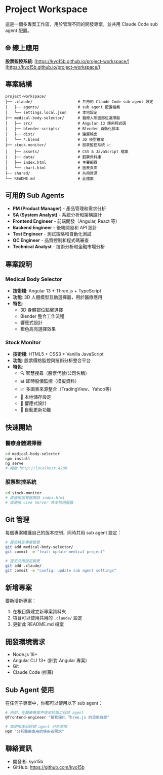# Project Workspace

這是一個多專案工作區，用於管理不同的開發專案，並共用 Claude Code sub agent 配置。

## 🌐 線上應用

**股票監控系統**: [https://kyo15b.github.io/project-workspace/](https://kyo15b.github.io/project-workspace/)

## 專案結構

```
project-workspace/
├── .claude/                    # 共用的 Claude Code sub agent 設定
│   ├── agents/                 # sub agent 配置檔案
│   └── settings.local.json     # 本地設定
├── medical-body-selector/      # 醫療人形圖部位選擇器
│   ├── src/                    # Angular 13 應用程式碼
│   ├── blender-scripts/        # Blender 自動化腳本
│   ├── dist/                   # 建置輸出
│   └── *.blend                 # 3D 模型檔案
├── stock-monitor/              # 股票監控系統 📈
│   ├── assets/                 # CSS & JavaScript 檔案
│   ├── data/                   # 股票資料庫
│   ├── index.html              # 主要網頁
│   └── chart.html              # 圖表頁面
├── shared/                     # 共用資源
└── README.md                   # 此檔案
```

## 可用的 Sub Agents

- **PM (Product Manager)** - 產品管理和需求分析
- **SA (System Analyst)** - 系統分析和架構設計  
- **Frontend Engineer** - 前端開發（Angular, React 等）
- **Backend Engineer** - 後端開發和 API 設計
- **Test Engineer** - 測試策略和自動化測試
- **QC Engineer** - 品質控制和程式碼審查
- **Technical Analyst** - 技術分析和金融市場分析

## 專案說明

### Medical Body Selector
- **技術棧**: Angular 13 + Three.js + TypeScript
- **功能**: 3D 人體模型互動選擇器，用於醫療應用
- **特色**: 
  - 3D 身體部位點擊選擇
  - Blender 整合工作流程
  - 響應式設計
  - 橙色高亮選擇效果

### Stock Monitor
- **技術棧**: HTML5 + CSS3 + Vanilla JavaScript
- **功能**: 股票價格監控與技術分析整合平台
- **特色**:
  - 🔍 智慧搜尋（股票代號/公司名稱）
  - 📊 即時股價監控（模擬資料）
  - 📈 多圖表來源整合（TradingView、Yahoo等）
  - 💾 本地儲存設定
  - 📱 響應式設計
  - 🔄 自動更新功能

## 快速開始

### 醫療身體選擇器
```bash
cd medical-body-selector
npm install
ng serve
# 開啟 http://localhost:4200
```

### 股票監控系統
```bash
cd stock-monitor
# 直接用瀏覽器開啟 index.html
# 或使用 Live Server 等本地伺服器
```

## Git 管理

每個專案維護自己的版本控制，同時共用 sub agent 設定：

```bash
# 提交特定專案變更
git add medical-body-selector/
git commit -m "feat: update medical project"

# 提交共用設定變更  
git add .claude/
git commit -m "config: update sub agent settings"
```

## 新增專案

要新增新專案：
1. 在根目錄建立新專案資料夾
2. 項目可以使用共用的 `.claude/` 設定
3. 更新此 README.md 檔案

## 開發環境需求

- Node.js 16+
- Angular CLI 13+ (針對 Angular 專案)
- Git
- Claude Code (推薦)

## Sub Agent 使用

在任何子專案中，你都可以使用以下 sub agent：

```bash
# 例如，在醫療專案中使用前端工程師 agent
@frontend-engineer "幫我優化 Three.js 的渲染效能"

# 或使用產品經理 agent 分析需求
@pm "分析醫療應用的使用者需求"
```

## 聯絡資訊

- 開發者: kyo15b
- GitHub: https://github.com/kyo15b